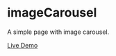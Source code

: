 # imageCarousel
A simple page with image carousel.

[Live Demo](https://scusate.github.io/demos/ImageCarousel)
